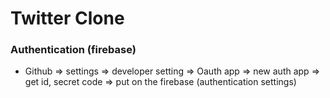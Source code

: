 # Twitter Clone

### Authentication (firebase)

- Github => settings => developer setting => Oauth app => new auth app
  => get id, secret code => put on the firebase (authentication settings)
